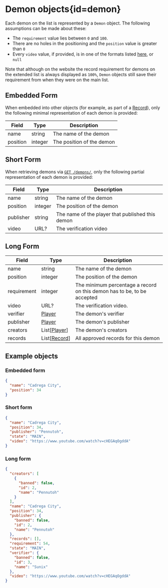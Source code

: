 <div class='panel fade js-scroll-anim' data-anim='fade'>

# Demon objects{id=demon}

Each demon on the list is represented by a `Demon` object. The following assumptions can be made about these:

- The `requirement` value lies between `0` and `100`.
- There are no holes in the positioning and the `position` value is greater than `0`
- Every `video` value, if provided, is in one of the formats listed [here](/documentation/#video), or `null`

Note that although on the website the record requirement for demons on the extended list is always displayed as `100%`,
`Demon` objects still save their requirement from when they were on the main list.

## Embedded Form

When embedded into other objects (for example, as part of a [Record](/documentation/objects/#record)), only the following minimal representation of each demon is provided:

| Field    | Type    | Description               |
| -------- | ------- | ------------------------- |
| name     | string  | The name of the demon     |
| position | integer | The position of the demon |

## Short Form

When retrieving demons via [`GET /demons/`](/documentation/demons/#get-demons), only the following partial representation of each demon is provided:

| Field     | Type    | Description                                      |
| --------- | ------- | ------------------------------------------------ |
| name      | string  | The name of the demon                            |
| position  | integer | The position of the demon                        |
| publisher | string  | The name of the player that published this demon |
| video     | URL?    | The verification video                           |

## Long Form

| Field       | Type                    | Description                                                             |
| ----------- | ----------------------- | ----------------------------------------------------------------------- |
| name        | string                  | The name of the demon                                                   |
| position    | integer                 | The position of the demon                                               |
| requirement | integer                 | The minimum percentage a record on this demon has to be, to be accepted |
| video       | URL?                    | The verification video.                                                 |
| verifier    | [Player](#player)       | The demon's verifier                                                    |
| publisher   | [Player](#player)       | The demon's publisher                                                   |
| creators    | List[[Player](#player)] | The demon's creators                                                    |
| records     | List[[Record](#record)] | All approved records for this demon                                     |

## Example objects

### Embedded form

```json
{
  "name": "Cadrega City",
  "position": 34
}
```

### Short form

```json
{
  "name": "Cadrega City",
  "position": 34,
  "publisher": "Pennutoh",
  "state": "MAIN",
  "video": "https://www.youtube.com/watch?v=cHEGAqOgddA"
}
```

### Long form

```json
{
  "creators": [
    {
      "banned": false,
      "id": 2,
      "name": "Pennutoh"
    }
  ],
  "name": "Cadrega City",
  "position": 34,
  "publisher": {
    "banned": false,
    "id": 2,
    "name": "Pennutoh"
  },
  "records": [],
  "requirement": 54,
  "state": "MAIN",
  "verifier": {
    "banned": false,
    "id": 3,
    "name": "Sunix"
  },
  "video": "https://www.youtube.com/watch?v=cHEGAqOgddA"
}
```

</div>
